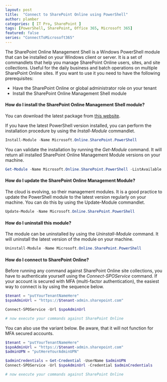 ```yaml
---
layout: post
title:  "Connect to SharePoint Online using PowerShell"
author: plamber
categories: [ IT Pro, SharePoint ]
tags: [PowerShell, SharePoint, Office 365, Microsoft 365]
featured: false
series: "ConnectToMicrosoft365"
---
```

The SharePoint Online Management Shell is a Windows PowerShell module that can be installed on your Windows client or server. It is a set of commandlets that help you manage SharePoint Online users, sites, and site collections. Useful for the daily business and batch operations on multiple SharePoint Online sites. If you want to use it you need to have the following prerequisites:

- Have the SharePoint Online or global administrator role on your tenant
- Install the SharePoint Online Management Shell module

#### How do I install the SharePoint Online Management Shell module?
You can download the latest package from [this website](https://www.powershellgallery.com/packages/Microsoft.Online.SharePoint.PowerShell). 

If you have the latest PowerShell version installed, you can perform the installation procedure by using the *Install-Module* commandlet.

```powershell
Install-Module -Name Microsoft.Online.SharePoint.PowerShell 
```

You can validate the installation by running the *Get-Module* command. It will return all installed SharePoint Online Management Module versions on your machine.

```powershell
Get-Module -Name Microsoft.Online.SharePoint.PowerShell -ListAvailable | Select Name,Version 
```

#### How do I update the SharePoint Online Management Module?
The cloud is evolving, so their management modules. It is a good practice to update the PowerShell module to the latest version regularly on your machine. You can do this by using the Update-Module commandlet.

```powershell
Update-Module -Name Microsoft.Online.SharePoint.PowerShell 
```

#### How do I uninstall this module?
The module can be uninstalled by using the *Uninstall-Module* command. It will uninstall the latest version of the module on your machine.

```powershell
Uninstall-Module -Name Microsoft.Online.SharePoint.PowerShell 
```

#### How do I connect to SharePoint Online?
Before running any command against SharePoint Online site collections, you have to authenticate yourself using the *Connect-SPOService* command. If your account is secured with MFA (multi-factor authentication), the easiest way to connect is by using the sequence below.

```powershell
$tenant = "putYourTenantNameHere"
$spoAdminUrl = "https://$tenant-admin.sharepoint.com"

Connect-SPOService -Url $spoAdminUrl

# now execute your commands against SharePoint Online 
```

You can also use the variant below. Be aware, that it will not function for MFA secured accounts.

```powershell
$tenant = "putYourTenantNameHere"
$spoAdminUrl = "https://$tenant-admin.sharepoint.com"
$adminUPN = "putHereYourAdminUPN"

$adminCredentials = Get-Credential -UserName $adminUPN
Connect-SPOService -Url $spoAdminUrl -Credential $adminCredentials

# now execute your commands against SharePoint Online 
```
